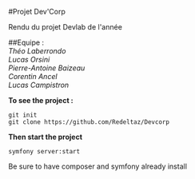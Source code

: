 #Projet Dev'Corp

Rendu du projet Devlab de l'année 

##Equipe :<br>
*Théo Laberrondo*<br>
*Lucas Orsini*<br>
*Pierre-Antoine Baizeau*<br>
*Corentin Ancel*<br>
*Lucas Campistron*<br>

**To see the project :**
```
git init
git clone https://github.com/Redeltaz/Devcorp
```

**Then start the project**<br>
```
symfony server:start
```

Be sure to have composer and symfony already install
